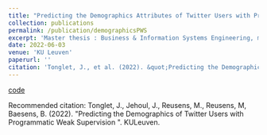 ```yaml
---
title: "Predicting the Demographics Attributes of Twitter Users with Programmatic Weak Supervision"
collection: publications
permalink: /publication/demographicsPWS
excerpt: 'Master thesis : Business & Information Systems Engineering, major Data Science'
date: 2022-06-03
venue: 'KU Leuven'
paperurl: ''
citation: 'Tonglet, J., et al. (2022). &quot;Predicting the Demographics of Twitter Users with Programmatic Weak Supervision.&quot; <i>KU Leuven</i>.'
---
```


<!-- [Download paper here](http://academicpages.github.io/files/paper1.pdf) -->
[code](https://github.com/jtonglet/Demographics-PWS)

Recommended citation: Tonglet, J., Jehoul, J., Reusens, M., Reusens, M, Baesens, B. (2022). "Predicting the Demographics of Twitter Users with Programmatic Weak Supervision ". KULeuven.
